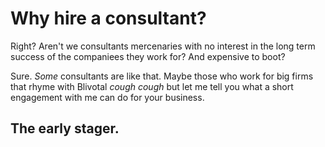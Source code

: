 # Why hire a consultant?

Right? Aren't we consultants mercenaries with no interest in the long
term success of the companiees they work for? And expensive to boot?

Sure. _Some_ consultants are like that. Maybe those who work for big
firms that rhyme with Blivotal *cough* *cough* but let me tell you
what a short engagement with me can do for your business.

## The early stager.

